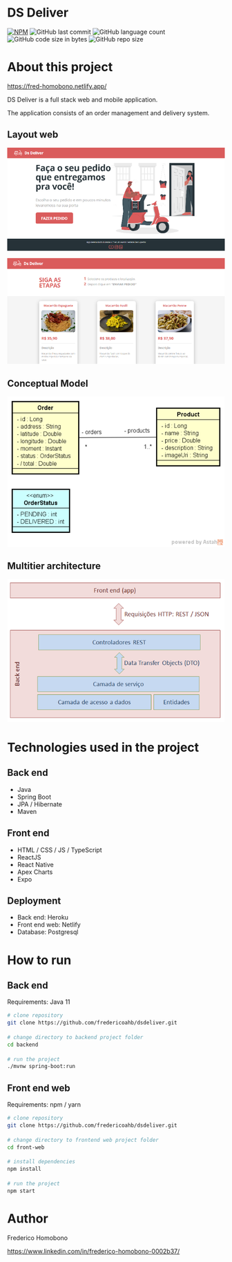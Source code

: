 ﻿# DS Deliver 
[![NPM](https://img.shields.io/npm/l/react)](https://github.com/fredericoahb/citacoes/blob/master/LICENSE) 
![GitHub last commit](https://img.shields.io/github/last-commit/fredericoahb/dsdeliver)
![GitHub language count](https://img.shields.io/github/languages/count/fredericoahb/dsdeliver)
![GitHub code size in bytes](https://img.shields.io/github/languages/code-size/fredericoahb/dsdeliver)
![GitHub repo size](https://img.shields.io/github/repo-size/fredericoahb/dsdeliver)

# About this project

https://fred-homobono.netlify.app/

DS Deliver is a full stack web and mobile application.

The application consists of an order management and delivery system.

## Layout web
![Web 1](https://github.com/fredericoahb/assets/blob/master/dsdeliver/dsdeliver_page_home.png)

![Web 2](https://github.com/fredericoahb/assets/blob/master/dsdeliver/dsdeliver_page_order.png)

## Conceptual Model
![Modelo Conceitual](https://github.com/fredericoahb/assets/blob/master/dsdeliver/modelo-conceitual.png)

## Multitier architecture
![Arquitetura](https://github.com/fredericoahb/assets/blob/master/dsdeliver/camadas.png)

# Technologies used in the project
## Back end
- Java
- Spring Boot
- JPA / Hibernate
- Maven
## Front end
- HTML / CSS / JS / TypeScript
- ReactJS
- React Native
- Apex Charts
- Expo
## Deployment
- Back end: Heroku
- Front end web: Netlify
- Database: Postgresql

# How to run

## Back end
Requirements: Java 11

```bash
# clone repository
git clone https://github.com/fredericoahb/dsdeliver.git

# change directory to backend project folder
cd backend

# run the project
./mvnw spring-boot:run
```

## Front end web
Requirements: npm / yarn

```bash
# clone repository
git clone https://github.com/fredericoahb/dsdeliver.git

# change directory to frontend web project folder
cd front-web

# install dependencies
npm install

# run the project
npm start
```

# Author

Frederico Homobono

https://www.linkedin.com/in/frederico-homobono-0002b37/

